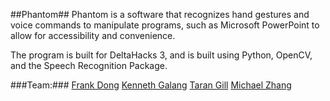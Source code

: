 ##Phantom##
Phantom is a software that recognizes hand gestures and voice commands to manipulate programs,
such as Microsoft PowerPoint to allow for accessibility and convenience.

The program is built for DeltaHacks 3, and is built using Python, OpenCV, and the Speech Recognition Package.

###Team:###
[Frank Dong](https://github.com/frankdongers)
[Kenneth Galang](https://github.com/kennygalang)
[Taran Gill](https://github.com/taran-gill)
[Michael Zhang](https://github.com/zhangm13)
